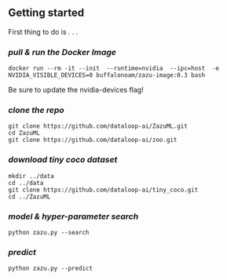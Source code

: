 ## Getting started

First thing to do is . . .  

### *pull & run the Docker Image*
```
docker run --rm -it --init  --runtime=nvidia  --ipc=host  -e NVIDIA_VISIBLE_DEVICES=0 buffalonoam/zazu-image:0.3 bash
```
Be sure to update the nvidia-devices flag!

### *clone the repo*
```
git clone https://github.com/dataloop-ai/ZazuML.git
cd ZazuML
git clone https://github.com/dataloop-ai/zoo.git
```

### *download tiny coco dataset*
```
mkdir ../data
cd ../data
git clone https://github.com/dataloop-ai/tiny_coco.git
cd ../ZazuML
```

### *model & hyper-parameter search*
```
python zazu.py --search
```

### *predict*
```
python zazu.py --predict
```
